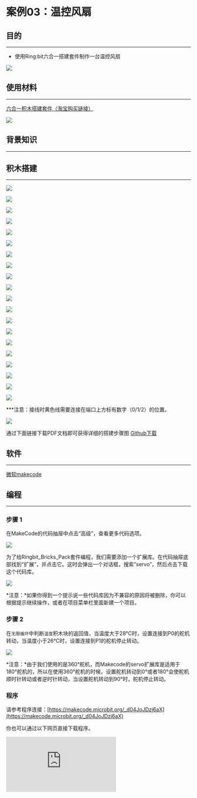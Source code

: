 ﻿# 案例03：温控风扇

## 目的
---

- 使用Ring:bit六合一搭建套件制作一台温控风扇




![](https://wiki-media-ef.oss-cn-hongkong.aliyuncs.com/docs/microbit/building-blocks/ringbit-bricks-pack/images/Ringbit_Bricks_Pack_case_03_01.png)




## 使用材料
---
[六合一积木搭建套件（淘宝购买链接）](https://item.taobao.com/item.htm?ft=t&id=619734013239)

![](https://wiki-media-ef.oss-cn-hongkong.aliyuncs.com/docs/microbit/building-blocks/ringbit-bricks-pack/images/Ringbit_Bricks_Pack_case_03_02.png)


## 背景知识
---


## 积木搭建
---

![](https://wiki-media-ef.oss-cn-hongkong.aliyuncs.com/docs/microbit/building-blocks/ringbit-bricks-pack/images/Ringbit_Bricks_Pack_step_03_01.png)

![](https://wiki-media-ef.oss-cn-hongkong.aliyuncs.com/docs/microbit/building-blocks/ringbit-bricks-pack/images/Ringbit_Bricks_Pack_step_03_02.png)

![](https://wiki-media-ef.oss-cn-hongkong.aliyuncs.com/docs/microbit/building-blocks/ringbit-bricks-pack/images/Ringbit_Bricks_Pack_step_03_03.png)

![](https://wiki-media-ef.oss-cn-hongkong.aliyuncs.com/docs/microbit/building-blocks/ringbit-bricks-pack/images/Ringbit_Bricks_Pack_step_03_04.png)

![](https://wiki-media-ef.oss-cn-hongkong.aliyuncs.com/docs/microbit/building-blocks/ringbit-bricks-pack/images/Ringbit_Bricks_Pack_step_03_05.png)

![](https://wiki-media-ef.oss-cn-hongkong.aliyuncs.com/docs/microbit/building-blocks/ringbit-bricks-pack/images/Ringbit_Bricks_Pack_step_03_06.png)

![](https://wiki-media-ef.oss-cn-hongkong.aliyuncs.com/docs/microbit/building-blocks/ringbit-bricks-pack/images/Ringbit_Bricks_Pack_step_03_07.png)

![](https://wiki-media-ef.oss-cn-hongkong.aliyuncs.com/docs/microbit/building-blocks/ringbit-bricks-pack/images/Ringbit_Bricks_Pack_step_03_08.png)

![](https://wiki-media-ef.oss-cn-hongkong.aliyuncs.com/docs/microbit/building-blocks/ringbit-bricks-pack/images/Ringbit_Bricks_Pack_step_03_09.png)

![](https://wiki-media-ef.oss-cn-hongkong.aliyuncs.com/docs/microbit/building-blocks/ringbit-bricks-pack/images/Ringbit_Bricks_Pack_step_03_10.png)

![](https://wiki-media-ef.oss-cn-hongkong.aliyuncs.com/docs/microbit/building-blocks/ringbit-bricks-pack/images/Ringbit_Bricks_Pack_step_03_11.png)

![](https://wiki-media-ef.oss-cn-hongkong.aliyuncs.com/docs/microbit/building-blocks/ringbit-bricks-pack/images/Ringbit_Bricks_Pack_step_03_12.png)

![](https://wiki-media-ef.oss-cn-hongkong.aliyuncs.com/docs/microbit/building-blocks/ringbit-bricks-pack/images/Ringbit_Bricks_Pack_step_03_13.png)

![](https://wiki-media-ef.oss-cn-hongkong.aliyuncs.com/docs/microbit/building-blocks/ringbit-bricks-pack/images/Ringbit_Bricks_Pack_step_03_14.png)

![](https://wiki-media-ef.oss-cn-hongkong.aliyuncs.com/docs/microbit/building-blocks/ringbit-bricks-pack/images/Ringbit_Bricks_Pack_step_03_15.png)

![](https://wiki-media-ef.oss-cn-hongkong.aliyuncs.com/docs/microbit/building-blocks/ringbit-bricks-pack/images/Ringbit_Bricks_Pack_step_03_16.png)

![](https://wiki-media-ef.oss-cn-hongkong.aliyuncs.com/docs/microbit/building-blocks/ringbit-bricks-pack/images/Ringbit_Bricks_Pack_step_03_17.png)

![](https://wiki-media-ef.oss-cn-hongkong.aliyuncs.com/docs/microbit/building-blocks/ringbit-bricks-pack/images/Ringbit_Bricks_Pack_step_03_18.png)

![](https://wiki-media-ef.oss-cn-hongkong.aliyuncs.com/docs/microbit/building-blocks/ringbit-bricks-pack/images/Ringbit_Bricks_Pack_step_03_19.png)

![](https://wiki-media-ef.oss-cn-hongkong.aliyuncs.com/docs/microbit/building-blocks/ringbit-bricks-pack/images/Ringbit_Bricks_Pack_step_03_20.png)

***注意：接线时黄色线需要连接在端口上方标有数字（0/1/2）的位置。


![](https://wiki-media-ef.oss-cn-hongkong.aliyuncs.com/docs/microbit/building-blocks/ringbit-bricks-pack/images/Ringbit_Bricks_Pack_step_03_21.png)



通过下面链接下载PDF文档即可获得详细的搭建步骤图
[Github下载 ](https://github.com/elecfreaks/learn-cn/raw/master/microbitKit/ring_bit_bricks_pack/files/Ringbit_Bricks_Pack_step_03_v1.1.pdf)


## 软件
---

[微软makecode](https://makecode.microbit.org/#)

## 编程
---

### 步骤 1
 在MakeCode的代码抽屉中点击“高级”，查看更多代码选项。




![](https://wiki-media-ef.oss-cn-hongkong.aliyuncs.com/docs/microbit/building-blocks/ringbit-bricks-pack/images/Ringbit_Bricks_Pack_case_03_03.png)






为了给Ringbit_Bricks_Pack套件编程，我们需要添加一个扩展库。在代码抽屉底部找到“扩展”，并点击它。这时会弹出一个对话框，搜索”servo”，然后点击下载这个代码库。





![](https://wiki-media-ef.oss-cn-hongkong.aliyuncs.com/docs/microbit/building-blocks/ringbit-bricks-pack/images/Ringbit_Bricks_Pack_case_03_04.png)







*注意：*如果你得到一个提示说一些代码库因为不兼容的原因将被删除，你可以根据提示继续操作，或者在项目菜单栏里面新建一个项目。

### 步骤 2

在`无限循环`中判断`温度`积木块的返回值，当温度大于28°C时，设置连接到P0的舵机转动，当温度小于26°C时，设置连接到P1的舵机停止转动。


![](https://wiki-media-ef.oss-cn-hongkong.aliyuncs.com/docs/microbit/building-blocks/ringbit-bricks-pack/images/Ringbit_Bricks_Pack_case_03_05.png)

*注意：*由于我们使用的是360°舵机，而Makecode的servo扩展库是适用于180°舵机的，所以在使用360°舵机的时候，设置舵机转动到0°或者180°会使舵机顺时针转动或者逆时针转动，当设置舵机转动到90°时，舵机停止转动。

### 程序

请参考程序连接：[https://makecode.microbit.org/_d04JoJDzj6aX](https://makecode.microbit.org/_d04JoJDzj6aX)

你也可以通过以下网页直接下载程序。

<div
    style={{
        position: 'relative',
        paddingBottom: '60%',
        overflow: 'hidden',
    }}
>
    <iframe
        src="https://makecode.microbit.org/_d04JoJDzj6aX"
        frameborder="0"
        sandbox="allow-popups allow-forms allow-scripts allow-same-origin"
        style={{
            position: 'absolute',
            width: '100%',
            height: '100%',
        }}
    />
</div>

### 现象
---
当检测到温度大于28°C时则风扇转动，当检测到温度小于26°C时则风扇停止转动。




## 思考
---

## 常见问题
---
## 相关阅读
---
机械风扇起源房顶上，1829年，一个叫詹姆斯·拜伦的美国人从钟表的结构中受到启发，发明了一种可以固定在天花板上，用发条驱动的机械风扇。这种风扇转动扇叶带来的徐徐凉风使人感到欣喜，但得爬上梯子去上发条，很麻烦。

1872年，一个叫约瑟夫的法国人又研制出一种靠发条涡轮启动，用齿轮链条装置传动的机械风扇，这个风扇比拜伦发明的机械风扇精致多了，使用也方便一些。

1880年，美国人舒乐首次将叶片直接装在电动机上，再接上电源，叶片飞速转动，阵阵凉风扑面而来，这就是世界上第一台电风扇。

